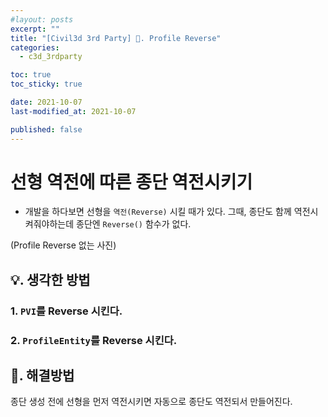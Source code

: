 ```yaml
---
#layout: posts
excerpt: ""
title: "[Civil3d 3rd Party] 📂. Profile Reverse"
categories:
  - c3d_3rdparty

toc: true
toc_sticky: true

date: 2021-10-07
last-modified_at: 2021-10-07

published: false
---
```


# 선형 역전에 따른 종단 역전시키기
- 개발을 하다보면 선형을 `역전(Reverse)` 시킬 때가 있다. 그때, 종단도 함께 역전시켜줘야하는데 종단엔 `Reverse()` 함수가 없다.

(Profile Reverse 없는 사진)

## 💡. 생각한 방법
### 1. `PVI`를 Reverse 시킨다.

### 2. `ProfileEntity`를 Reverse 시킨다.

## 📌. 해결방법
종단 생성 전에 선형을 먼저 역전시키면 자동으로 종단도 역전되서 만들어진다.
